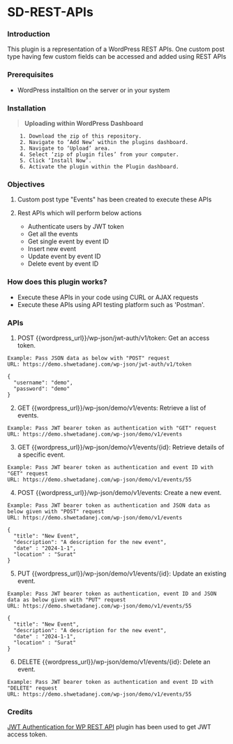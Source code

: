 # SD-REST-APIs

### Introduction

This plugin is a representation of a WordPress REST APIs. One custom post type having few custom fields can be accessed and added using REST APIs


### Prerequisites

- WordPress installtion on the server or in your system

### Installation

> **Uploading within WordPress Dashboard**

```
    1. Download the zip of this repository.
    2. Navigate to ‘Add New’ within the plugins dashboard.
    3. Navigate to ‘Upload’ area.
    4. Select ‘zip of plugin files’ from your computer.
    5. Click ‘Install Now’.
    6. Activate the plugin within the Plugin dashboard.
```

### Objectives

1) Custom post type "Events" has been created to execute these APIs
2) Rest APIs which will perform below actions

   - Authenticate users by JWT token
   - Get all the events
   - Get single event by event ID
   - Insert new event
   - Update event by event ID
   - Delete event by event ID



### How does this plugin works?

* Execute these APIs in your code using CURL or AJAX requests
* Execute these APIs using API testing platform such as 'Postman'.

### APIs

1. POST {{wordpress_url}}/wp-json/jwt-auth/v1/token: Get an access token.
 
```
Example: Pass JSON data as below with "POST" request
URL: https://demo.shwetadanej.com/wp-json/jwt-auth/v1/token
    
{
  "username": "demo",
  "password": "demo"
}
```

2. GET {{wordpress_url}}/wp-json/demo/v1/events: Retrieve a list of events.

```
Example: Pass JWT bearer token as authentication with "GET" request
URL: https://demo.shwetadanej.com/wp-json/demo/v1/events
```
    
3. GET {{wordpress_url}}/wp-json/demo/v1/events/{id}: Retrieve details of a specific event.
```
Example: Pass JWT bearer token as authentication and event ID with "GET" request
URL: https://demo.shwetadanej.com/wp-json/demo/v1/events/55
```

4. POST {{wordpress_url}}/wp-json/demo/v1/events: Create a new event.
```
Example: Pass JWT bearer token as authentication and JSON data as below given with "POST" request
URL: https://demo.shwetadanej.com/wp-json/demo/v1/events

{
  "title": "New Event",
  "description": "A description for the new event",
  "date" : "2024-1-1",
  "location" : "Surat"
}
```

5. PUT {{wordpress_url}}/wp-json/demo/v1/events/{id}: Update an existing event.
```
Example: Pass JWT bearer token as authentication, event ID and JSON data as below given with "PUT" request
URL: https://demo.shwetadanej.com/wp-json/demo/v1/events/55

{
  "title": "New Event",
  "description": "A description for the new event",
  "date" : "2024-1-1",
  "location" : "Surat"
}
```

6. DELETE {{wordpress_url}}/wp-json/demo/v1/events/{id}: Delete an event.
```
Example: Pass JWT bearer token as authentication and event ID with "DELETE" request
URL: https://demo.shwetadanej.com/wp-json/demo/v1/events/55
```

### Credits

[JWT Authentication for WP REST API](https://wordpress.org/plugins/jwt-authentication-for-wp-rest-api) plugin has been used to get JWT access token.
